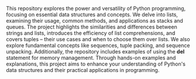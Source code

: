 This repository explores the power and versatility of Python programming, focusing on essential data structures and concepts. We delve into lists, examining their usage, common methods, and applications as stacks and queues. The project highlights the similarities and differences between strings and lists, introduces the efficiency of list comprehensions, and covers tuples – their use cases and when to choose them over lists. We also explore fundamental concepts like sequences, tuple packing, and sequence unpacking. Additionally, the repository includes examples of using the **del** statement for memory management. Through hands-on examples and explanations, this project aims to enhance your understanding of Python's data structures and their practical applications in programming.
